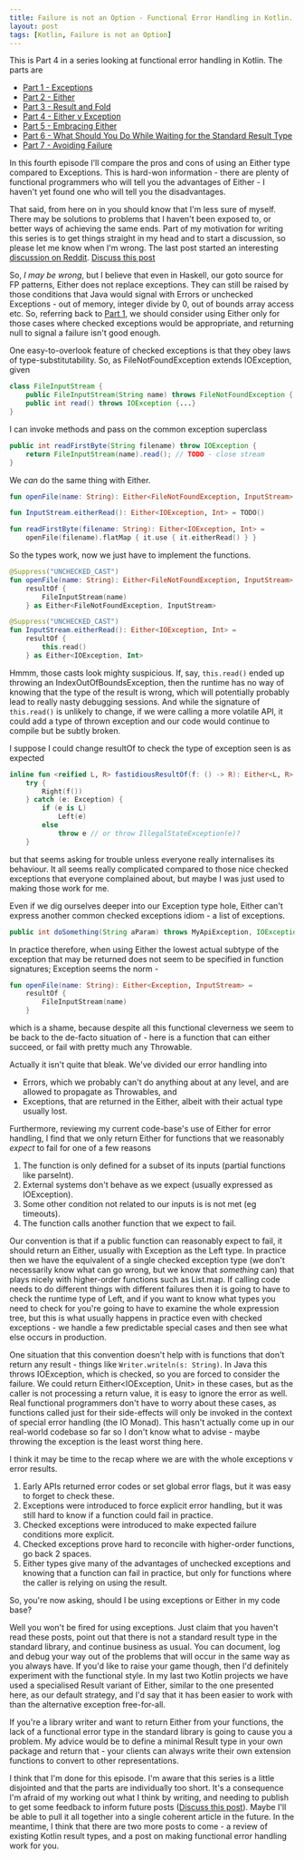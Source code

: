 ```yaml
---
title: Failure is not an Option - Functional Error Handling in Kotlin. Part 4 - Either v Exception
layout: post
tags: [Kotlin, Failure is not an Option]
---
```

This is Part 4 in a series looking at functional error handling in Kotlin. The parts are

* [Part 1 - Exceptions](failure-is-not-an-option-part-1.html)
* [Part 2 - Either](failure-is-not-an-option-part-2.html)
* [Part 3 - Result and Fold](failure-is-not-an-option-part-3.html)
* [Part 4 - Either v Exception](failure-is-not-an-option-part-4.html)
* [Part 5 - Embracing Either](failure-is-not-an-option-part-5.html)
* [Part 6 - What Should You Do While Waiting for the Standard Result Type](failure-is-not-an-option-part-6.html)
* [Part 7 - Avoiding Failure](failure-is-not-an-option-part-7.html)

In this fourth episode I’ll compare the pros and cons of using an Either type compared to Exceptions. This is hard-won information - there are plenty of functional programmers who will tell you the advantages of Either - I haven't yet found one who will tell you the disadvantages.

That said, from here on in you should know that I'm less sure of myself. There may be solutions to problems that I haven't been exposed to, or better ways of achieving the same ends. Part of my motivation for writing this series is to get things straight in my head and to start a discussion, so please let me know when I'm wrong. The last post started an interesting [discussion on Reddit](https://www.reddit.com/r/Kotlin/comments/8dmc5i/functional_error_handling_in_kotlin_part_3_result/). [Discuss this post](https://www.reddit.com/r/Kotlin/comments/8ej18c/functional_error_handling_in_kotlin_part_4_either/)

So, *I may be wrong*, but I believe that even in Haskell, our goto source for FP patterns, Either does not replace exceptions. They can still be raised by those conditions that Java would signal with Errors or unchecked Exceptions - out of memory, integer divide by 0, out of bounds array access etc. So, referring back to [Part 1](failure-is-not-an-option-part-1.html), we should consider using Either only for those cases where checked exceptions would be appropriate, and returning null to signal a failure isn't good enough.

One easy-to-overlook feature of checked exceptions is that they obey laws of type-substitutability. So, as FileNotFoundException extends IOException, given

```java
class FileInputStream {
    public FileInputStream(String name) throws FileNotFoundException {...}
    public int read() throws IOException {...}
}
```

I can invoke methods and pass on the common exception superclass

```java
public int readFirstByte(String filename) throw IOException {
    return FileInputStream(name).read(); // TODO - close stream
}
```

We *can* do the same thing with Either.

```kotlin
fun openFile(name: String): Either<FileNotFoundException, InputStream> = TODO()

fun InputStream.eitherRead(): Either<IOException, Int> = TODO()

fun readFirstByte(filename: String): Either<IOException, Int> =
    openFile(filename).flatMap { it.use { it.eitherRead() } }
```

So the types work, now we just have to implement the functions.

```kotlin
@Suppress("UNCHECKED_CAST")
fun openFile(name: String): Either<FileNotFoundException, InputStream> =
    resultOf {
        FileInputStream(name)
    } as Either<FileNotFoundException, InputStream>

@Suppress("UNCHECKED_CAST")
fun InputStream.eitherRead(): Either<IOException, Int> =
    resultOf {
        this.read()
    } as Either<IOException, Int>
```

Hmmm, those casts look mighty suspicious. If, say, `this.read()` ended up throwing an IndexOutOfBoundsException, then the runtime has no way of knowing that the type of the result is wrong, which will potentially probably lead to really nasty debugging sessions. And while the signature of `this.read()` is unlikely to change, if we were calling a more volatile API, it could add a type of thrown exception and our code would continue to compile but be subtly broken.

I suppose I could change resultOf to check the type of exception seen is as expected

```kotlin
inline fun <reified L, R> fastidiousResultOf(f: () -> R): Either<L, R> =
    try {
        Right(f())
    } catch (e: Exception) {
        if (e is L)
            Left(e)
        else
            throw e // or throw IllegalStateException(e)?
    }
```

but that seems asking for trouble unless everyone really internalises its behaviour. It all seems really complicated compared to those nice checked exceptions that everyone complained about, but maybe I was just used to making those work for me.

Even if we dig ourselves deeper into our Exception type hole, Either can't express another common checked exceptions idiom - a list of exceptions.

```java
public int doSomething(String aParam) throws MyApiException, IOException { ... }
```

In practice therefore, when using Either the lowest actual subtype of the exception that may be returned does not seem to be specified in function signatures; Exception seems the norm -

```kotlin
fun openFile(name: String): Either<Exception, InputStream> =
    resultOf {
        FileInputStream(name)
    }
```

which is a shame, because despite all this functional cleverness we seem to be back to the de-facto situation of  - here is a function that can either succeed, or fail with pretty much any Throwable.

Actually it isn't quite that bleak. We've divided our error handling into

* Errors, which we probably can't do anything about at any level, and are allowed to propagate as Throwables, and
* Exceptions, that are returned in the Either, albeit with their actual type usually lost.

Furthermore, reviewing my current code-base's use of Either for error handling, I find that we only return Either for functions that we reasonably *expect* to fail for one of a few reasons

1. The function is only defined for a subset of its inputs (partial functions like parseInt).
2. External systems don't behave as we expect (usually expressed as IOException).
3. Some other condition not related to our inputs is is not met (eg timeouts).
4. The function calls another function that we expect to fail.

Our convention is that if a public function can reasonably expect to fail, it should return an Either, usually with Exception as the Left type. In practice then we have the equivalent of a single checked exception type (we don't necessarily know what can go wrong, but we know that *something* can) that plays nicely with higher-order functions such as List.map. If calling code needs to do different things with different failures then it is going to have to check the runtime type of Left, and if you want to know what types you need to check for you're going to have to examine the whole expression tree, but this is what usually happens in practice even with checked exceptions - we handle a few predictable special cases and then see what else occurs in production.

One situation that this convention doesn't help with is functions that don't return any result - things like `Writer.writeln(s: String)`. In Java this throws IOException, which is checked, so you are forced to consider the failure. We could return Either<IOException, Unit> in these cases, but as the caller is not processing a return value, it is easy to ignore the error as well. Real functional programmers don't have to worry about these cases, as functions called just for their side-effects will only be invoked in the context of special error handling (the IO Monad). This hasn't actually come up in our real-world codebase so far so I don't know what to advise - maybe throwing the exception is the least worst thing here.

I think it may be time to the recap where we are with the whole exceptions v error results.

1. Early APIs returned error codes or set global error flags, but it was easy to forget to check these.
2. Exceptions were introduced to force explicit error handling, but it was still hard to know if a function could fail in practice.
3. Checked exceptions were introduced to make expected failure conditions more explicit.
4. Checked exceptions prove hard to reconcile with higher-order functions, go back 2 spaces.
5. Either types give many of the advantages of unchecked exceptions and knowing that a function can fail in practice, but only for functions where the caller is relying on using the result.

So, you're now asking, should I be using exceptions or Either in my code base?

Well you won't be fired for using exceptions. Just claim that you haven't read these posts, point out that there is not a standard result type in the standard library, and continue business as usual. You can document, log and debug your way out of the problems that will occur in the same way as you always have. If you'd like to raise your game though, then I'd definitely experiment with the functional style. In my last two Kotlin projects we have used a specialised Result variant of Either, similar to the one presented here, as our default strategy, and I'd say that it has been easier to work with than the alternative exception free-for-all.

If you're a library writer and want to return Either from your functions, the lack of a functional error type in the standard library is going to cause you a problem. My advice would be to define a minimal Result type in your own package and return that - your clients can always write their own extension functions to convert to other representations.

I think that I'm done for this episode. I'm aware that this series is a little disjointed and that the parts are individually too short. It's a consequence I'm afraid of my working out what I think by writing, and needing to publish to get some feedback to inform future posts ([Discuss this post](https://www.reddit.com/r/Kotlin/comments/8ej18c/functional_error_handling_in_kotlin_part_4_either/)). Maybe I'll be able to pull it all together into a single coherent article in the future. In the meantime, I think that there are two more posts to come - a review of existing Kotlin result types, and a post on making functional error handling work for you.

